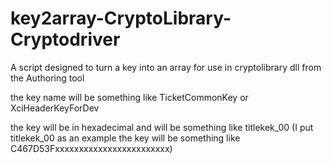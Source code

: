 # key2array-CryptoLibrary-Cryptodriver
A script designed to turn a key into an array for use in cryptolibrary dll from the Authoring tool 

the key name will be something like TicketCommonKey or XciHeaderKeyForDev

the key will be in hexadecimal and will be something like titlekek_00 (I put titlekek_00 as an example the key will be something like C467D53Fxxxxxxxxxxxxxxxxxxxxxxxx)
